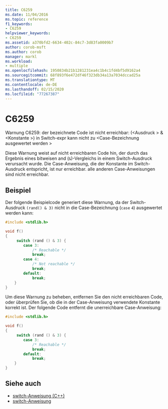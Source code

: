 ```yaml
---
title: C6259
ms.date: 11/04/2016
ms.topic: reference
f1_keywords:
- C6259
helpviewer_keywords:
- C6259
ms.assetid: a370bfd2-6634-402c-84c7-3d83fa0009b7
author: corob-msft
ms.author: corob
manager: markl
ms.workload:
- multiple
ms.openlocfilehash: 1950834b21b1281231ea4c1b4c1fd4bf5d9162a4
ms.sourcegitcommit: 68f893f6e472df46f323db34a13a7034dccad25a
ms.translationtype: MT
ms.contentlocale: de-DE
ms.lasthandoff: 02/15/2020
ms.locfileid: "77267387"
---
```

# <a name="c6259"></a>C6259
Warnung C6259: der bezeichnete Code ist nicht erreichbar: (\<Ausdruck > & \<Konstante >) in Switch-expr kann nicht zu \<Case-Bezeichnung ausgewertet werden >

 Diese Warnung weist auf nicht erreichbaren Code hin, der durch das Ergebnis eines bitweisen and (`&`)-Vergleichs in einem Switch-Ausdruck verursacht wurde. Die Case-Anweisung, die der Konstante im Switch-Ausdruck entspricht, ist nur erreichbar. alle anderen Case-Anweisungen sind nicht erreichbar.

## <a name="example"></a>Beispiel
 Der folgende Beispielcode generiert diese Warnung, da der Switch-Ausdruck `(rand() & 3)` nicht in die Case-Bezeichnung (`case` `4`) ausgewertet werden kann:

```cpp
#include <stdlib.h>

void f()
{
     switch (rand () & 3) {
        case 3:
            /* Reachable */
            break;
        case 4:
            /* Not reachable */
            break;
        default:
            break;
    }
}
```

 Um diese Warnung zu beheben, entfernen Sie den nicht erreichbaren Code, oder überprüfen Sie, ob die in der Case-Anweisung verwendete Konstante korrekt ist. Der folgende Code entfernt die unerreichbare Case-Anweisung:

```cpp
#include <stdlib.h>

void f()
{
     switch (rand () & 3) {
        case 3:
            /* Reachable */
            break;
        default:
            break;
    }
}
```

## <a name="see-also"></a>Siehe auch

- [switch-Anweisung (C++)](/cpp/cpp/switch-statement-cpp)
- [switch-Anweisung](/cpp/c-language/switch-statement-c)
